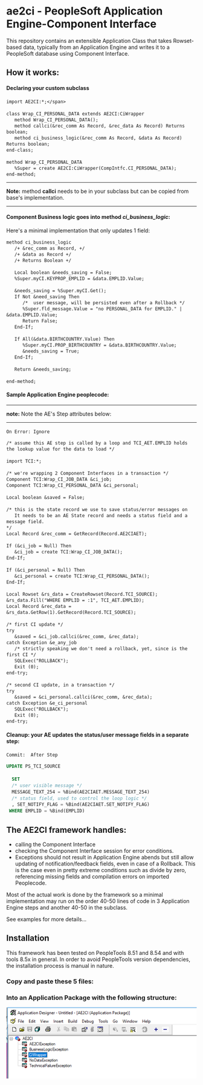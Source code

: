 # ae2ci - PeopleSoft Application Engine-Component Interface

This repository contains an extensible Application Class that takes Rowset-based data, typically from an Application Engine and writes it to a PeopleSoft database using Component Interface.

## How it works:

#### Declaring your custom subclass

````
import AE2CI:*;</span>

class Wrap_CI_PERSONAL_DATA extends AE2CI:CiWrapper
   method Wrap_CI_PERSONAL_DATA();
   method callci(&rec_comm As Record, &rec_data As Record) Returns boolean;
   method ci_business_logic(&rec_comm As Record, &data As Record) Returns boolean;
end-class;

method Wrap_CI_PERSONAL_DATA
   %Super = create AE2CI:CiWrapper(CompIntfc.CI_PERSONAL_DATA);
end-method;
````

***
**Note:**  method **callci** needs to be in your subclass but can be copied from base's implementation.
***


#### Component Business logic goes into method *ci\_business\_logic*:

Here's a minimal implementation that only updates 1 field:

````
method ci_business_logic
   /+ &rec_comm as Record, +/
   /+ &data as Record +/
   /+ Returns Boolean +/

   Local boolean &needs_saving = False;
   %Super.myCI.KEYPROP_EMPLID = &data.EMPLID.Value;

   &needs_saving = %Super.myCI.Get();
   If Not &need_saving Then
      /*  user message, will be persisted even after a Rollback */
      %Super.fld_message.Value = "no PERSONAL_DATA for EMPLID." | &data.EMPLID.Value;
      Return False;
   End-If;

   If All(&data.BIRTHCOUNTRY.Value) Then
      %Super.myCI.PROP_BIRTHCOUNTRY = &data.BIRTHCOUNTRY.Value;
      &needs_saving = True;
   End-If;

   Return &needs_saving;

end-method;
````

#### Sample Application Engine peoplecode:

***
**note:**  Note the AE's Step attributes below:
***

`On Error: Ignore`  


````
/* assume this AE step is called by a loop and TCI_AET.EMPLID holds the lookup value for the data to load */

import TCI:*;

/* we're wrapping 2 Component Interfaces in a transaction */
Component TCI:Wrap_CI_JOB_DATA &ci_job;
Component TCI:Wrap_CI_PERSONAL_DATA &ci_personal;

Local boolean &saved = False;

/* this is the state record we use to save status/error messages on 
   It needs to be an AE State record and needs a status field and a message field.
*/
Local Record &rec_comm = GetRecord(Record.AE2CIAET);

If (&ci_job = Null) Then
   &ci_job = create TCI:Wrap_CI_JOB_DATA();
End-If;

If (&ci_personal = Null) Then
   &ci_personal = create TCI:Wrap_CI_PERSONAL_DATA();
End-If;

Local Rowset &rs_data = CreateRowset(Record.TCI_SOURCE);
&rs_data.Fill("WHERE EMPLID = :1", TCI_AET.EMPLID);
Local Record &rec_data = &rs_data.GetRow(1).GetRecord(Record.TCI_SOURCE);

/* first CI update */
try
   &saved = &ci_job.callci(&rec_comm, &rec_data);
catch Exception &e_any_job
   /* strictly speaking we don't need a rollback, yet, since is the first CI */
   SQLExec("ROLLBACK");
   Exit (0);
end-try;

/* second CI update, in a transaction */
try
   &saved = &ci_personal.callci(&rec_comm, &rec_data);
catch Exception &e_ci_personal
   SQLExec("ROLLBACK");
   Exit (0);
end-try;

````

#### Cleanup: your AE updates the status/user message fields in a separate step:

`Commit:  After Step`  


````sql
UPDATE PS_TCI_SOURCE 
  
  SET
  /* user visible message */ 
  MESSAGE_TEXT_254 = %Bind(AE2CIAET.MESSAGE_TEXT_254)
  /* status field, used to control the loop logic */
  , SET_NOTIFY_FLAG = %Bind(AE2CIAET.SET_NOTIFY_FLAG) 
 WHERE EMPLID = %Bind(EMPLID)

````



## The AE2CI framework handles:

- calling the Component Interface
- checking the Component Interface session for error conditions.
- Exceptions should not result in Application Engine abends but still allow updating of notification/feedback fields, even in case of a Rollback.  This is the case even in pretty extreme conditions such as divide by zero, referencing missing fields and compilation errors on imported Peoplecode.


Most of the actual work is done by the framework so a minimal implementation may run on the order 40-50 lines of code in 3 Application Engine steps and another 40-50 in the subclass.

See examples for more details...


## Installation

This framework has been tested on PeopleTools 8.51 and 8.54 and with tools 8.5x in general.  In order to avoid PeopleTools version dependencies, the installation process is manual in nature.

### Copy and paste these 5 files:


### Into an Application Package with the following structure:

![alt text](https://github.com/jpeyret/ae2ci/blob/master/media/ApplicationPackage.AE2CI.png "Application Package structure")


